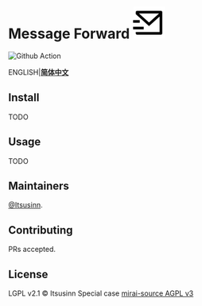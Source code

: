 # Message Forward ![Icon](img/mail-send-line.svg)

![Github Action](https://github.com/itsusinn/message-forward/workflows/build/badge.svg)

ENGLISH|**[简体中文](README.md)**

## Install

TODO

## Usage

TODO

## Maintainers

[@Itsusinn](https://github.com/Itsusinn).

## Contributing

PRs accepted.

## License

LGPL v2.1 © Itsusinn
Special case [mirai-source AGPL v3](./message-source/mirai-source)
